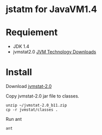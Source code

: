 jstatm for JavaVM1.4
=======================

Requiement
============

* JDK 1.4
* jvmstat2.0 [JVM Technology Downloads](http://www.oracle.com/technetwork/java/javasebusiness/downloads/java-archive-downloads-jvm-419420.html)

Install
============

Download [jvmstat-2.0](http://www.oracle.com/technetwork/java/javasebusiness/downloads/java-archive-downloads-jvm-419420.html)

Copy jvmstat-2.0 jar file to classes.

	unzip ~/jvmstat-2.0_b11.zip
	cp -r jvmstat/classes .

Run ant

	ant
